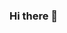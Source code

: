 ### Hi there 👋

<!--
**monisha98reddy/monisha98reddy** is a ✨ _special_ ✨ repository because its `README.md` (this file) appears on your GitHub profile.


- 🔭 I’m currently pursuing my masters in Data Science and Machine Learning from PES UNIVERSITY ,Bangalore
- 🌱 Actively looking for internships in the field of Data Science and Machine Learning
- 💬 Reach me at monisha81reddy@gmail.com

